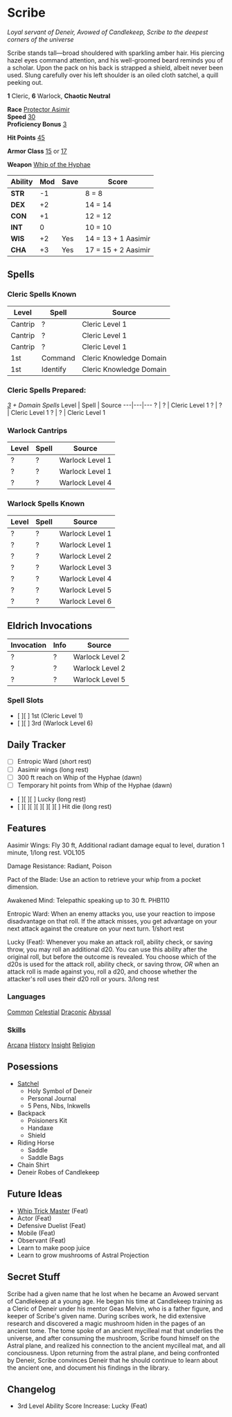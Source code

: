 # Scribe
_Loyal servant of Deneir, Avowed of Candlekeep, Scribe to the deepest corners of the universe_

Scribe stands tall—broad shouldered with sparkling amber hair. His piercing hazel eyes command attention, and his well-groomed beard reminds you of a scholar.  Upon the pack on his back is strapped a shield, albeit never been used.  Slung carefully over his left shoulder is an oiled cloth satchel, a quill peeking out. 

**1** Cleric, **6** Warlock, **Chaotic Neutral**   

**Race** [Protector Asimir](VOL105)   
**Speed** [30](. "Aasimir")  
**Proficiency Bonus** [3](. "Level 5")  

**Hit Points** 
[45](. "9 + (6 * (5+1))")  

**Armor Class** [15](. "13 Chain Shirt + 2 Dex") or  [17](. "13 Chain Shirt + 2 Dex + 2 Shield")

**Weapon** [Whip of the Hyphae](../item/Whip%20of%20the%20Hyphae.md)

Ability | Mod | Save | Score
--------|-----|------|-------
**STR** | -1  |      |  8 = 8
**DEX** | +2  |      | 14 = 14
**CON** | +1  |      | 12 = 12
**INT** |  0  |      | 10 = 10
**WIS** | +2  | Yes  | 14 = 13 + 1 Aasimir
**CHA** | +3  | Yes  | 17 = 15 + 2 Aasimir

## Spells 

### Cleric Spells Known
Level | Spell | Source |
---|---|---
Cantrip | ? | Cleric Level 1
Cantrip | ? | Cleric Level 1
Cantrip | ? | Cleric Level 1
1st | Command | Cleric Knowledge Domain
1st | Identify | Cleric Knowledge Domain

### Cleric Spells Prepared: 
_[3](. "2 WIS + 1 Level Cleric") + Domain Spells_
Level | Spell | Source
---|---|---
? | ? | Cleric Level 1
? | ? | Cleric Level 1
? | ? | Cleric Level 1

### Warlock Cantrips 
Level | Spell | Source
---|---|---
? | ? | Warlock Level 1
? | ? | Warlock Level 1
? | ? | Warlock Level 4

### Warlock Spells Known 
Level | Spell | Source
---|---|---
? | ? | Warlock Level 1
? | ? | Warlock Level 1
? | ? | Warlock Level 2
? | ? | Warlock Level 3
? | ? | Warlock Level 4
? | ? | Warlock Level 5
? | ? | Warlock Level 6

## Eldrich Invocations
Invocation | Info | Source |
---|---|---
? | ? | Warlock Level 2
? | ? | Warlock Level 2
? | ? | Warlock Level 5

<!--
### Great Old One Expanded Spell List
_Currently not using any of these_
Spell Level | Spells
--- | ---
1st | dissonant whispers, hideous laughter  
2nd | detect thoughts, phantasmal force  
3rd | clairvoyance, sending
4th | dominate beast, black tenticles 
5th | dominate person, telekenisis 
-->

### Spell Slots
- [ ][ ] 1st (Cleric Level 1)
- [ ][ ] 3rd (Warlock Level 6)

## Daily Tracker
- [ ] Entropic Ward (short rest) 
- [ ] Aasimir wings (long rest)
- [ ] 300 ft reach on Whip of the Hyphae (dawn)
- [ ] Temporary hit points from Whip of the Hyphae (dawn)
- [ ][ ][ ] Lucky (long rest)
- [ ][ ][ ][ ][ ][ ][ ] Hit die (long rest) 

## Features
Aasimir Wings: Fly 30 ft, Additional radiant damage equal to level, duration 1 minute, 1/long rest. VOL105   

Damage Resistance: Radiant, Poison  

Pact of the Blade: Use an action to retrieve your whip from a pocket dimension.  

Awakened Mind: Telepathic speaking up to 30 ft. PHB110

Entropic Ward: When an enemy attacks you, use your reaction to impose disadvantage on that roll. 
If the attack misses, you get advantage on your next attack against the creature on your next turn. 1/short rest

Lucky (Feat): Whenever you make an attack roll, ability check, or saving throw, you may roll an additional d20. You can use this ability after the original roll, but before the outcome is revealed. You choose which of the d20s is used for the attack roll, ability check, or saving throw, _OR_ when an attack roll is made against you, roll a d20, and choose whether the attacker's roll uses their d20 roll or yours. 3/long rest

### **Languages**
[Common](. "Aasimir")
[Celestial](. "Aasimir")
[Draconic](. "Cloystered Scholar")
[Abyssal](. "Cloystered Scholar")

### **Skills**
[Arcana](. "Cloystered Scholar")
[History](. "Cloystered Scholar")
[Insight](. "Cleric")
[Religion](. "Cleric")

## **Posessions**
- [Satchel](<../item/Satchel of Candlekeep.md>)
  - Holy Symbol of Deneir  
  - Personal Journal   
  - 5 Pens, Nibs, Inkwells  
- Backpack
  - Poisioners Kit  
  - Handaxe  
  - Shield  
- Riding Horse
  - Saddle 
  - Saddle Bags
- Chain Shirt
- Deneir Robes of Candlekeep


## Future Ideas
- [Whip Trick Master](https://www.dandwiki.com/wiki/Whip_Trick_Master_(5e_Feat)) (Feat)   
- Actor (Feat)
- Defensive Duelist (Feat)  
- Mobile (Feat)  
- Observant (Feat)  
- Learn to make poop juice 
- Learn to grow mushrooms of Astral Projection 


## Secret Stuff
Scribe had a given name that he lost when he became an Avowed servant of Candlekeep at a young age. He began his time at Candlekeep training as a Cleric of Deneir under his mentor Geas Melvin, who is a father figure, and keeper of Scribe's given name. During scribes work, he did extensive research and discovered a magic mushroom hiden in the pages of an ancient tome. The tome spoke of an ancient mycilleal mat that underlies the universe, and after consuming the mushroom, Scribe found himself on the Astral plane, and realized his connection to the ancient mycilleal mat, and all conciousness. Upon returning from the astral plane, and being confronted by Deneir, Scribe convinces Deneir that he should continue to learn about the ancient one, and document his findings in the library.  


## Changelog 
- 3rd Level Ability Score Increase: Lucky (Feat)  

